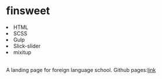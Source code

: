 <h1> finsweet</h1>
  <li>HTML</li>
  <li>SCSS</li>
  <li>Gulp</li>
  <li>Slick-slider</li>
  <li> mixitup</li>
</ul>
<br>
<p>A landing page for foreign language school. Github pages:<a href="https://batmankoff.github.io/finsweet/dist/index.html"  target="_blank">link</a> </p>
